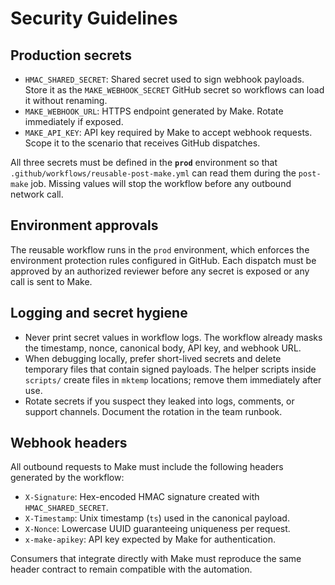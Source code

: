 # Security Guidelines

## Production secrets
- `HMAC_SHARED_SECRET`: Shared secret used to sign webhook payloads. Store it as the `MAKE_WEBHOOK_SECRET` GitHub secret so workflows can load it without renaming.
- `MAKE_WEBHOOK_URL`: HTTPS endpoint generated by Make. Rotate immediately if exposed.
- `MAKE_API_KEY`: API key required by Make to accept webhook requests. Scope it to the scenario that receives GitHub dispatches.

All three secrets must be defined in the **`prod`** environment so that `.github/workflows/reusable-post-make.yml` can read them during the `post-make` job. Missing values will stop the workflow before any outbound network call.

## Environment approvals
The reusable workflow runs in the `prod` environment, which enforces the environment protection rules configured in GitHub. Each dispatch must be approved by an authorized reviewer before any secret is exposed or any call is sent to Make.

## Logging and secret hygiene
- Never print secret values in workflow logs. The workflow already masks the timestamp, nonce, canonical body, API key, and webhook URL.
- When debugging locally, prefer short-lived secrets and delete temporary files that contain signed payloads. The helper scripts inside `scripts/` create files in `mktemp` locations; remove them immediately after use.
- Rotate secrets if you suspect they leaked into logs, comments, or support channels. Document the rotation in the team runbook.

## Webhook headers
All outbound requests to Make must include the following headers generated by the workflow:
- `X-Signature`: Hex-encoded HMAC signature created with `HMAC_SHARED_SECRET`.
- `X-Timestamp`: Unix timestamp (`ts`) used in the canonical payload.
- `X-Nonce`: Lowercase UUID guaranteeing uniqueness per request.
- `x-make-apikey`: API key expected by Make for authentication.

Consumers that integrate directly with Make must reproduce the same header contract to remain compatible with the automation.
